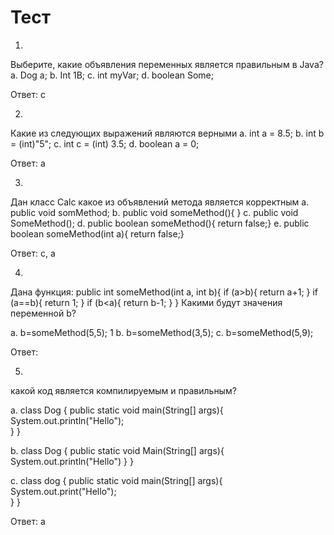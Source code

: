 ﻿# Тест
1.
Выберите, какие объявления переменных является правильным в Java?
a. Dog a;
b. Int 1B;
c. int myVar;
d. boolean Some;

Ответ: с

2.
Какие из следующих выражений являются верными
a. int a = 8.5;
b. int b = (int)"5";
c. int c = (int) 3.5;
d. boolean a = 0;

Ответ: а

3.
Дан класс Calc
какое из объявлений метода является корректным
a. public void somMethod;
b. public void someMethod(){ }
c. public void SomeMethod();
d. public boolean someMethod(){ return false;}
e. public boolean someMethod(int a){ return false;}

Ответ: с, a

4.
Дана функция:
public int someMethod(int a, int b){
	if (a>b){
		return a+1;
	}
	if (a==b){
		return 1;
	}
	if (b<a){
		return b-1;
	}
}
Какими будут значения переменной b?

a. b=someMethod(5,5); 1
b. b=someMethod(3,5); 
c. b=someMethod(5,9);


Ответ: 

5.
какой код является компилируемым и правильным?

a.
class Dog {
 public static void main(String[] args){
	System.out.println("Hello");		
}
}

b.
class Dog {
 public static void Main(String[] args){
	System.out.println("Hello")	
}
}

c.
class dog {
 public static void main(String[] args){
	System.out.print("Hello");		
}
}

Ответ: a
